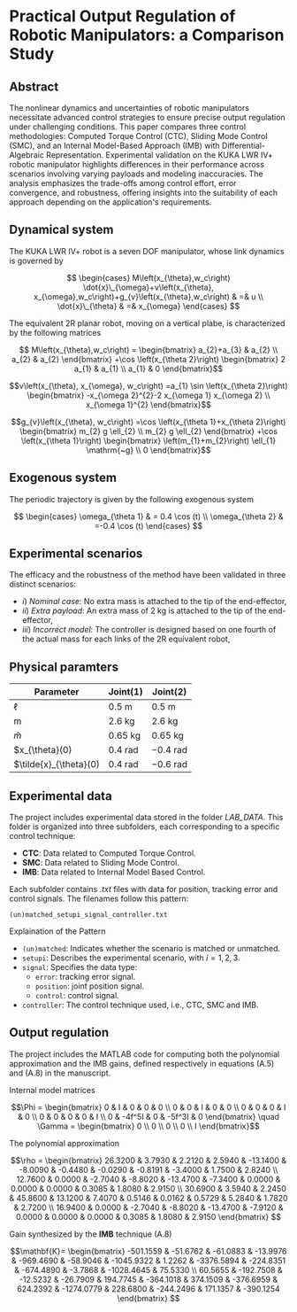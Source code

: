 # Practical Output Regulation of Robotic Manipulators: a Comparison Study

## Abstract

The nonlinear dynamics and uncertainties of robotic manipulators necessitate advanced control strategies to ensure precise output regulation under challenging conditions. This paper compares three control methodologies: Computed Torque Control (CTC), Sliding Mode Control (SMC), and an Internal Model-Based Approach (IMB) with Differential-Algebraic Representation. Experimental validation on the KUKA LWR IV+ robotic manipulator highlights differences in their performance across scenarios involving varying payloads and modeling inaccuracies. The analysis emphasizes the trade-offs among control effort, error convergence, and robustness, offering insights into the suitability of each approach depending on the application's requirements.

## Dynamical system

The KUKA LWR IV+ robot is a seven DOF manipulator, whose link dynamics is governed by

$$
\begin{cases}    
M\left(x_{\theta},w_c\right) \dot{x}\_{\omega}+v\left(x_{\theta}, x_{\omega},w_c\right)+g_{v}\left(x_{\theta},w_c\right) & =& u \\ 
\dot{x}\_{\theta} & =& x_{\omega}
\end{cases}
$$


The equivalent 2R planar robot, moving on a vertical plabe, is characterized by the following matrices

$$ 
M\left(x_{\theta},w_c\right)  =
\begin{bmatrix}
a_{2}+a_{3} & a_{2} \\
a_{2} & a_{2}
\end{bmatrix} +\cos \left(x_{\theta 2}\right)
\begin{bmatrix}
2 a_{1} & a_{1} \\
a_{1} & 0
\end{bmatrix}$$

$$v\left(x_{\theta}, x_{\omega}, w_c\right) =a_{1} \sin \left(x_{\theta 2}\right)
\begin{bmatrix}
-x_{\omega 2}^{2}-2 x_{\omega 1} x_{\omega 2} \\
x_{\omega 1}^{2}
\end{bmatrix}$$

$$g_{v}\left(x_{\theta}, w_c\right) =\cos \left(x_{\theta 1}+x_{\theta 2}\right)
\begin{bmatrix}
m_{2} g \ell_{2} \\
m_{2} g \ell_{2}
\end{bmatrix}
+\cos \left(x_{\theta 1}\right)
\begin{bmatrix}
\left(m_{1}+m_{2}\right) \ell_{1} \mathrm{~g} \\
0
\end{bmatrix}$$

## Exogenous system

The periodic trajectory is given by the following exogenous system

$$
\begin{cases}
\omega_{\theta 1} & = 0.4 \cos (t)  \\ 
\omega_{\theta 2} & =-0.4 \cos (t)
\end{cases}
$$

## Experimental scenarios

The efficacy and the robustness of the method have been validated in three distinct scenarios:

- $i)$ *Nominal case*: No extra mass is attached to the tip of the end-effector,    
- $ii)$ *Extra payload*: An extra mass of $2 \mathrm{~kg}$ is attached to the tip of the end-effector,
- $iii)$ *Incorrect model*: The controller is designed based on one fourth of the actual mass for each links of the $2 \mathrm{R}$ equivalent robot,


## Physical paramters

| Parameter        | Joint(1)       | Joint(2)       |
|------------------|----------------|----------------|
| $\ell$           | $0.5 \mathrm{~m}$ | $0.5 \mathrm{~m}$ |
| $\mathrm{m}$     | $2.6 \mathrm{~kg}$ | $2.6 \mathrm{~kg}$ |
| $\tilde{m}$      | $0.65 \mathrm{~kg}$ | $0.65 \mathrm{~kg}$ |
| $x_{\theta}(0)   | $0.4 \mathrm{~rad}$ | $-0.4 \mathrm{~rad}$ |
| $\tilde{x}_{\theta}(0)   | $0.4 \mathrm{~rad}$ | $-0.6 \mathrm{~rad}$ |

## Experimental data

The project includes experimental data stored in the folder *LAB_DATA*. This folder is organized into three subfolders, each corresponding to a specific control technique:
- **CTC**: Data related to Computed Torque Control.
- **SMC**: Data related to Sliding Mode Control.
- **IMB**: Data related to Internal Model Based Control.

Each subfolder contains *.txt* files with data for position, tracking error and control signals. The filenames follow this pattern:

    (un)matched_setupi_signal_controller.txt

Explaination of the Pattern
- `(un)matched`: Indicates whether the scenario is matched or unmatched.
- `setupi`: Describes the experimental scenario, with $i={1,2,3}$.
- `signal`: Specifies the data type:
    - `error`: tracking error signal.
    - `position`: joint position signal.
    - `control`: control signal.
- `controller`: The control technique used, i.e., CTC, SMC and IMB.


## Output regulation

The project includes the MATLAB code for computing both the polynomial approximation and the IMB gains, defined respectively in equations (A.5) and (A.8) in the manuscript.


Internal model matrices

$$\Phi =
\begin{bmatrix}
    0 & I & 0 & 0 & 0 \\
    0 & 0 & I & 0 & 0 \\
    0 & 0 & 0 & I & 0 \\
    0 & 0 & 0 & 0 & I \\
    0 & -4f^5I & 0 & -5f^3I & 0
\end{bmatrix}
\quad
\Gamma =
\begin{bmatrix}
    0 \\ 0 \\ 0 \\ 0 \\ I
\end{bmatrix}$$

The polynomial approximation

$$\rho = 
\begin{bmatrix}
26.3200 & 3.7930 & 2.2120 & 2.5940 & -13.1400 & -8.0090 & -0.4480 & -0.0290 & -0.8191 & -3.4000 & 1.7500 & 2.8240 \\
12.7600 & 0.0000 & -2.7040 & -8.8020 & -13.4700 & -7.3400 & 0.0000 & 0.0000 & 0.0000 & 0.3085 & 1.8080 & 2.9150 \\
30.6900 & 3.5940 & 2.2450 & 45.8600 & 13.1200 & 7.4070 & 0.5146 & 0.0162 & 0.5729 & 5.2840 & 1.7820 & 2.7200 \\
16.9400 & 0.0000 & -2.7040 & -8.8020 & -13.4700 & -7.9120 & 0.0000 & 0.0000 & 0.0000 & 0.3085 & 1.8080 & 2.9150
\end{bmatrix}
$$

Gain synthesized by the **IMB** technique (A.8)

$$\mathbf{K}=
\begin{bmatrix}
    -501.1559 & -51.6762 & -61.0883 & -13.9976 & -969.4690 & -58.9046 & -1045.9322 & 1.2262 & -3376.5894 & -224.8351 & -674.4890 & -3.7868 & -1028.4645 & 75.5330 \\
    60.5655 & -192.7508 & -12.5232 & -26.7909 & 194.7745 & -364.1018 & 374.1509 & -376.6959 & 624.2392 & -1274.0779 & 228.6800 & -244.2496 & 171.1357 & -390.1254
\end{bmatrix}
$$




